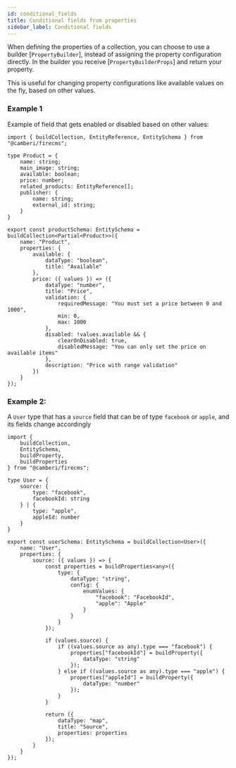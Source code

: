 ```yaml
---
id: conditional_fields
title: Conditional fields from properties
sidebar_label: Conditional fields
---
```


When defining the properties of a collection, you can choose to use a builder
[`PropertyBuilder`], instead of assigning the
property configuration directly. In the builder you
receive [`PropertyBuilderProps`]
and return your property.

This is useful for changing property configurations like available values on the
fly, based on other values.

### Example 1

Example of field that gets enabled or disabled based on other values:

```tsx
import { buildCollection, EntityReference, EntitySchema } from "@camberi/firecms";

type Product = {
    name: string;
    main_image: string;
    available: boolean;
    price: number;
    related_products: EntityReference[];
    publisher: {
        name: string;
        external_id: string;
    }
}

export const productSchema: EntitySchema = buildCollection<Partial<Product>>({
    name: "Product",
    properties: {
        available: {
            dataType: "boolean",
            title: "Available"
        },
        price: ({ values }) => ({
            dataType: "number",
            title: "Price",
            validation: {
                requiredMessage: "You must set a price between 0 and 1000",
                min: 0,
                max: 1000
            },
            disabled: !values.available && {
                clearOnDisabled: true,
                disabledMessage: "You can only set the price on available items"
            },
            description: "Price with range validation"
        })
    }
});
```

### Example 2:

A `User` type that has a `source` field that can be of type `facebook`
or `apple`, and its fields change accordingly

```tsx
import {
    buildCollection,
    EntitySchema,
    buildProperty,
    buildProperties
} from "@camberi/firecms";

type User = {
    source: {
        type: "facebook",
        facebookId: string
    } | {
        type: "apple",
        appleId: number
    }
}

export const userSchema: EntitySchema = buildCollection<User>({
    name: "User",
    properties: {
        source: ({ values }) => {
            const properties = buildProperties<any>({
                type: {
                    dataType: "string",
                    config: {
                        enumValues: {
                            "facebook": "FacebookId",
                            "apple": "Apple"
                        }
                    }
                }
            });

            if (values.source) {
                if ((values.source as any).type === "facebook") {
                    properties["facebookId"] = buildProperty({
                        dataType: "string"
                    });
                } else if ((values.source as any).type === "apple") {
                    properties["appleId"] = buildProperty({
                        dataType: "number"
                    });
                }
            }

            return ({
                dataType: "map",
                title: "Source",
                properties: properties
            });
        }
    }
});

```
